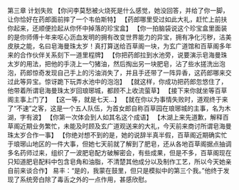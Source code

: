 第三章 计划失败
	【你问李莫愁被火烧死是什么感觉，她没回答，并给了你一脚，让你恰好在药郎面前摔了一个韦伯斯特】
	【药郎哪里受过如此大礼，赶忙上前扶你起来，还顺便捡起从你怀中掉落的珍宝盒】
	【你一拍脑袋说这个珍宝盒里面装的是你师傅十年来呕心沥血发明的拥有改变世界能力的异宝，拥有净化污秽，洁美皮肤之能，名曰皂海曼珠太岁！真打算送给百草阁一块，为玄广道馆和百草阁多年来的合作伙伴关系刻下一道里程牌】
	【你把药郎拉到水池旁，说要演示皂海曼珠太岁的用法，把他的手浇上一勺猪油，然后掏出另一块肥皂，沾了些水搓洗出泡泡，药郎惊奇发现自己手上的污油消失了，并且手还带了一阵异香，这药郎哪来交过此等异宝。惊讶跪下玩弄水池中的泡泡】
	【就这样，你成功把药郎忽悠住了，他带着所谓皂海曼珠太岁回琅琊城，都顾不上收流萤草】
	【接下来你就坐等百草阁主事上门了】
	【这一等，就是七天...】
	【就在你以为事情失败时，道观终于来了“不速”之客，这是一个五人队伍，为首女郎自称百草园在琅琊城的主事，名为木湖，字有波】
	【你第一次体会到人如其名这个成语】
	【木湖上来先道歉，解释百草阁近期业务繁忙，未能及时顾及玄广道观送来的大礼，今天前来商讨所谓皂海曼珠太岁合作一事】
	【你绝对想不到的是，她的说辞半真半假，百草阁近期确实忙于琅琊山地区的一件大事，但她七天前就了解到了肥皂，还从各地百草阁据点抽调多名药师过来，组织了一波肥皂配方破解密会，有些成果，但是不多，百草阁现在只知道肥皂配料中包含皂角和油脂，不清楚其他成分以及制作工艺，所以今天她亲自前来谈合作】
	易丰：“是的，我蒙在鼓里，但只是模拟中的第三个我。”他终于发现了系统旁白除了毒舌之外的一点作用，甚感欣慰。
	
	
	